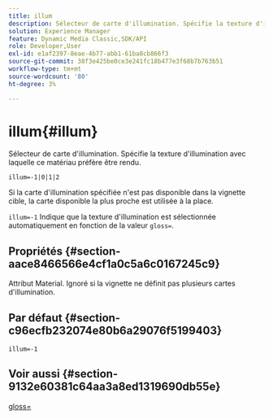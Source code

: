 ```yaml
---
title: illum
description: Sélecteur de carte d'illumination. Spécifie la texture d'illumination avec laquelle ce matériau préfère être rendu.
solution: Experience Manager
feature: Dynamic Media Classic,SDK/API
role: Developer,User
exl-id: e1af2397-8eae-4b77-abb1-61ba8cb866f3
source-git-commit: 38f3e425be0ce3e241fc18b477e3f68b7b763b51
workflow-type: tm+mt
source-wordcount: '80'
ht-degree: 3%

---
```


# illum{#illum}

Sélecteur de carte d&#39;illumination. Spécifie la texture d&#39;illumination avec laquelle ce matériau préfère être rendu.

`illum=-1|0|1|2`

Si la carte d&#39;illumination spécifiée n&#39;est pas disponible dans la vignette cible, la carte disponible la plus proche est utilisée à la place.

`illum=-1` Indique que la texture d&#39;illumination est sélectionnée automatiquement en fonction de la valeur `gloss=`.

## Propriétés {#section-aace8466566e4cf1a0c5a6c0167245c9}

Attribut Material. Ignoré si la vignette ne définit pas plusieurs cartes d&#39;illumination.

## Par défaut {#section-c96ecfb232074e80b6a29076f5199403}

`illum=-1`

## Voir aussi {#section-9132e60381c64aa3a8ed1319690db55e}

[gloss=](../../../../../ir-api/http-protocol/image-rendering-api-ref/c-ir-http-protocol-ref/c-ir-http-protocol-command-reference/r-ir-http-gloss.md#reference-325aef2ee51e4e1584a06047427340ca)
